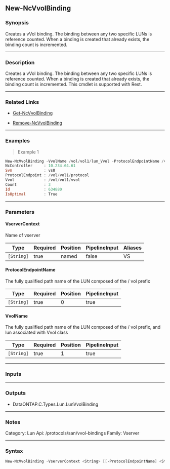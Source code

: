 New-NcVvolBinding
-----------------

### Synopsis
Creates a vVol binding. The binding between any two specific LUNs is reference counted. When a binding is created that already exists, the binding count is incremented.

---

### Description

Creates a vVol binding. The binding between any two specific LUNs is reference counted. When a binding is created that already exists, the binding count is incremented. This cmdlet is supported with Rest.

---

### Related Links
* [Get-NcVvolBinding](Get-NcVvolBinding)

* [Remove-NcVvolBinding](Remove-NcVvolBinding)

---

### Examples
> Example 1

```PowerShell
New-NcVvolBinding -VvolName /vol/vol1/lun_Vvol -ProtocolEndpointName /vol/vol1/lun_Protocol -VserverContext vs0
NcController     : 10.234.64.61
Svm              : vs0
ProtocolEndpoint : /vol/vol1/protocol
Vvol             : /vol/vol1/vvol
Count            : 3
Id               : 634880
IsOptimal        : True

```

---

### Parameters
#### **VserverContext**
Name of vserver

|Type      |Required|Position|PipelineInput|Aliases|
|----------|--------|--------|-------------|-------|
|`[String]`|true    |named   |false        |VS     |

#### **ProtocolEndpointName**
The fully qualified path name of the LUN composed of the  / vol prefix

|Type      |Required|Position|PipelineInput|
|----------|--------|--------|-------------|
|`[String]`|true    |0       |true         |

#### **VvolName**
The fully qualified path name of the LUN composed of the  / vol prefix, and lun associated with Vvol class

|Type      |Required|Position|PipelineInput|
|----------|--------|--------|-------------|
|`[String]`|true    |1       |true         |

---

### Inputs

---

### Outputs
* DataONTAP.C.Types.Lun.LunVvolBinding

---

### Notes
Category: Lun
Api: /protocols/san/vvol-bindings
Family: Vserver

---

### Syntax
```PowerShell
New-NcVvolBinding -VserverContext <String> [[-ProtocolEndpointName] <String>] [[-VvolName] <String>] [<CommonParameters>]
```
